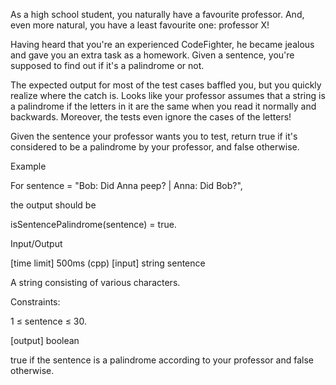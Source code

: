 As a high school student, you naturally have a favourite professor. And, even more natural, you have a least favourite one: professor X!

Having heard that you're an experienced CodeFighter, he became jealous and gave you an extra task as a homework. Given a sentence, you're supposed to find out if it's a palindrome or not.

The expected output for most of the test cases baffled you, but you quickly realize where the catch is. Looks like your professor assumes that a string is a palindrome if the letters in it are the same when you read it normally and backwards. Moreover, the tests even ignore the cases of the letters!

Given the sentence your professor wants you to test, return true if it's considered to be a palindrome by your professor, and false otherwise.

Example

For sentence = "Bob: Did Anna peep? | Anna: Did Bob?",

the output should be

isSentencePalindrome(sentence) = true.

Input/Output

[time limit] 500ms (cpp)
[input] string sentence

A string consisting of various characters.

Constraints:

1 ≤ sentence ≤ 30.

[output] boolean

true if the sentence is a palindrome according to your professor and false otherwise.
